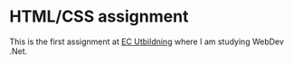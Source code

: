 # HTML/CSS assignment

This is the first assignment at <a href="https://ecutbildning.se/" target="_blank" rel="noopener noreferrer">EC Utbildning</a> where I am studying WebDev .Net.
